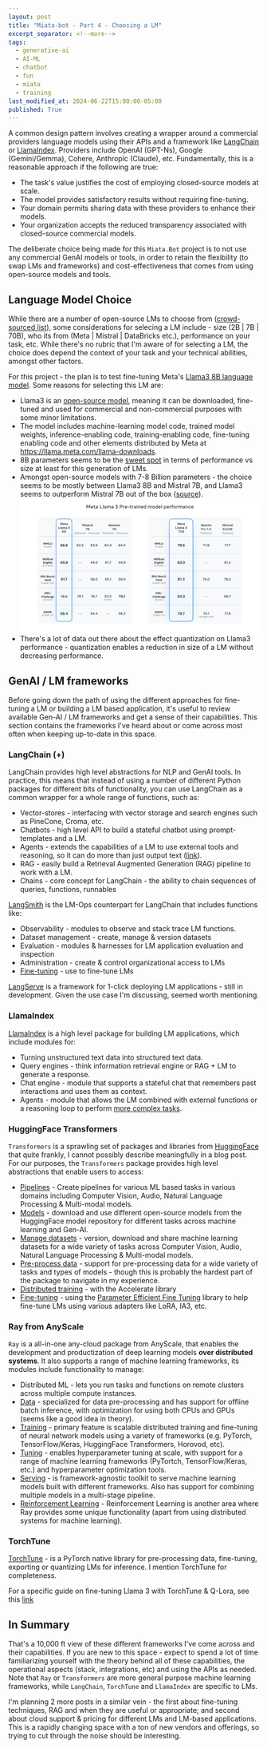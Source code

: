 ```yaml
---
layout: post
title: "Miata-bot - Part 4 - Choosing a LM"
excerpt_separator: <!--more-->
tags:
  - generative-ai
  - AI-ML
  - chatbot
  - fun
  - miata
  - training
last_modified_at: 2024-06-22T15:00:00-05:00
published: True
---
```


A common design pattern involves creating a wrapper around a commercial providers language models using their APIs and a framework like [LangChain](https://python.langchain.com/v0.2/docs/introduction/) or [LlamaIndex](https://www.llamaindex.ai/). Providers include OpenAI (GPT-Ns), Google (Gemini/Gemma), Cohere, Anthropic (Claude), etc. Fundamentally, this is a reasonable approach if the following are true:

- The task's value justifies the cost of employing closed-source models at scale.
- The model provides satisfactory results without requiring fine-tuning.
- Your domain permits sharing data with these providers to enhance their models.
- Your organization accepts the reduced transparency associated with closed-source commercial models.

The deliberate choice being made for this `Miata.Bot` project is to not use any commercial GenAI models or tools, in order to retain the flexibility (to swap LMs and frameworks) and cost-effectiveness that comes from using open-source models and tools.

<!--more-->

## Language Model Choice

While there are a number of open-source LMs to choose from ([crowd-sourced list](https://github.com/Hannibal046/Awesome-LLM?tab=readme-ov-file#open-llm)), some considerations for selecing a LM include - size (2B \| 7B \| 70B), who its from (Meta \| Mistral \| DataBricks etc.), performance on your task, etc. While there's no rubric that I'm aware of for selecting a LM, the choice does depend the context of your task and your technical abilities, amongst other factors.

For this project - the plan is to test fine-tuning Meta's [Llama3 8B language model](https://ai.meta.com/blog/meta-llama-3/). Some reasons for selecting this LM are:
- Llama3 is an [open-source model](https://llama.meta.com/llama3/license/), meaning it can be downloaded, fine-tuned and used for commercial and non-commercial purposes with some minor limitations.
- The model includes machine-learning model code, trained model weights, inference-enabling code, training-enabling code, fine-tuning enabling code and other elements distributed by Meta at https://llama.meta.com/llama-downloads.
- 8B parameters seems to be the [sweet spot](https://www.harmdevries.com/post/model-size-vs-compute-overhead/) in terms of performance vs size at least for this generation of LMs.
- Amongst open-source models with 7-8 Billion parameters - the choice seems to be mostly between Llama3 8B and Mistral 7B, and Llama3 seems to outperform Mistral 7B out of the box ([source](https://ai.meta.com/blog/meta-llama-3/)).
![alt text](/assets/img/miata-bot-2.png)
- There's a lot of data out there about the effect quantization on Llama3 performance - quantization enables a reduction in size of a LM without decreasing performance.

## GenAI / LM frameworks

Before going down the path of using the different approaches for fine-tuning a LM or building a LM based application, it's useful to review available Gen-AI / LM frameworks and get a sense of their capabilities. This section contains the frameworks I've heard about or come across most often when keeping up-to-date in this space.   

### LangChain (+)

LangChain provides high level abstractions for NLP and GenAI tools. In practice, this means that instead of using a number of different Python packages for different bits of functionality, you can use LangChain as a common wrapper for a whole range of functions, such as:
- Vector-stores - interfacing with vector storage and search engines such as PineCone, Croma, etc.
- Chatbots - high level API to build a stateful chatbot using prompt-templates and a LM.
- Agents - extends the capabilities of a LM to use external tools and reasoning, so it can do more than just output text ([link](https://python.langchain.com/v0.2/docs/tutorials/agents/)).
- RAG - easily build a Retrieval Augmented Generation (RAG) pipeline to work with a LM.
- Chains - core concept for LangChain - the ability to chain sequences of queries, functions, runnables

[LangSmith](https://docs.smith.langchain.com/how_to_guides) is the LM-Ops counterpart for LangChain that includes functions like:
- Observability - modules to observe and stack trace LM functions.
- Dataset management - create, manage & version datasets
- Evaluation - modules & harnesses for LM application evaluation and inspection
- Administration - create & control organizational access to LMs
- [Fine-tuning](https://blog.langchain.dev/using-langsmith-to-support-fine-tuning-of-open-source-llms/) - use to fine-tune LMs

[LangServe](https://python.langchain.com/v0.2/docs/langserve/) is a framework for 1-click deploying LM applications - still in development. Given the use case I'm discussing, seemed worth mentioning.

### LlamaIndex

[LlamaIndex](https://docs.llamaindex.ai/en/stable/) is a high level package for building LM applications, which include modules for:
- Turning unstructured text data into structured text data.
- Query engines - think information retrieval engine or RAG + LM to generate a response.
- Chat engine - module that supports a stateful chat that remembers past interactions and uses them as context.
- Agents - module that allows the LM combined with external functions or a reasoning loop to perform [more complex tasks](https://medium.com/llamaindex-blog/data-agents-eed797d7972f). 

### HuggingFace Transformers

`Transformers` is a sprawling set of packages and libraries from [HuggingFace](https://huggingface.co/docs/transformers/index) that quite frankly, I cannot possibly describe meaningfully in a blog post. For our purposes, the `Transformers` package provides high level abstractions that enable users to access:

- [Pipelines](https://huggingface.co/docs/transformers/en/main_classes/pipelines) - Create pipelines for various ML based tasks in various domains including Computer Vision, Audio, Natural Language Processing & Multi-modal models.
- [Models](https://huggingface.co/models) - download and use different open-source models from the HuggingFace model repository for different tasks across machine learning and Gen-AI.
- [Manage datasets](https://huggingface.co/datasets) - version, download and share machine learning datasets for a wide variety of tasks across Computer Vision, Audio, Natural Language Processing & Multi-modal models.
- [Pre-process data](https://huggingface.co/docs/transformers/preprocessing) - support for pre-processing data for a wide variety of tasks and types of models - though this is probably the hardest part of the package to navigate in my experience.
- [Distributed training](https://huggingface.co/docs/transformers/accelerate) - with the Accelerate library
- [Fine-tuning](https://huggingface.co/docs/transformers/peft) - using the [Parameter Efficient Fine Tuning](https://github.com/huggingface/peft) library to help fine-tune LMs using various adapters like LoRA, IA3, etc.

### Ray from AnyScale

`Ray` is a all-in-one any-cloud package from AnyScale, that enables the development and productization of deep learning models **over distributed systems**. It also supports a range of machine learning frameworks, its modules include functionality to manage:
- Distributed ML - lets you run tasks and functions on remote clusters across multiple compute instances.
- [Data](https://docs.ray.io/en/latest/data/data.html) - specialized for data pre-processing and has support for offline batch inference, with optimization for using both CPUs and GPUs (seems like a good idea in theory).
- [Training](https://docs.ray.io/en/latest/train/train.html) - primary feature is scalable distributed training and fine-tuning of neural network models using a variety of frameworks (e.g. PyTorch, TensorFlow/Keras, HuggingFace Transformers, Horovod, etc).
- [Tuning](https://docs.ray.io/en/latest/tune/index.html) - enables hyperparameter tuning at scale, with support for a range of machine learning frameworks (PyTortch, TensorFlow/Keras, etc.) and hyperparameter optimization tools.
- [Serving](https://docs.ray.io/en/latest/serve/index.html) - is framework-agnostic toolkit to serve machine learning models built with different frameworks. Also has support for combining multiple models in a multi-stage pipeline. 
- [Reinforcement Learning](https://docs.ray.io/en/latest/rllib/index.html) - Reinforcement Learning is another area where Ray provides some unique functionality (apart from using distributed systems for machine learning).

### TorchTune

[TorchTune](https://pytorch.org/torchtune/stable/index.html) - is a PyTorch native library for pre-processing data, fine-tuning, exporting or quantizing LMs for inference. I mention TorchTune for completeness.

For a specific guide on fine-tuning Llama 3 with TorchTune & Q-Lora, see this [link](https://www.philschmid.de/fsdp-qlora-llama3)

## In Summary

That's a 10,000 ft view of these different frameworks I've come across and their capabilities. If you are new to this space - expect to spend a lot of time familiarizing yourself with the theory behind all of these capabilities, the operational aspects (stack, integrations, etc) and using the APIs as needed. Note that `Ray` or `Transformers` are more general purpose machine learning frameworks, while `LangChain`, `TorchTune` and `LlamaIndex` are specific to LMs.

I'm planning 2 more posts in a similar vein - the first about fine-tuning techniques, RAG and when they are useful or appropriate; and second about cloud support & pricing for different LMs and LM-based applications. This is a rapidly changing space with a ton of new vendors and offerings, so trying to cut through the noise should be interesting.
